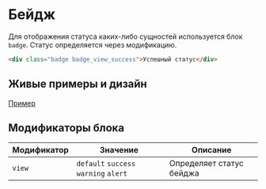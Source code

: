 # Бейдж

Для отображения статуса каких-либо сущностей используется блок `badge`. Статус определяется через модификацию.

```html
<div class="badge badge_view_success">Успешный статус</div>
```

## Живые примеры и дизайн
[Пример](https://codepen.io/whitepapertools/pen/cfc6b56114a7d5664d69c12f693227da/)


## Модификаторы блока

Модификатор | Значение                              | Описание
------------|---------------------------------------| ------------------------
`view`      | `default` `success` `warning` `alert` | Определяет статус бейджа